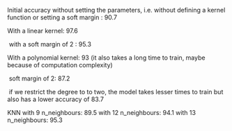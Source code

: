 Initial accuracy without setting the parameters, i.e. without defining a kernel function or setting a soft margin : 90.7

With a linear kernel: 97.6

​	with a soft margin of 2 : 95.3

With a polynomial kernel: 93 (it also takes a long time to train, maybe because of computation complexity) 

​	soft margin of 2: 87.2 

​   if we restrict the degree to to two, the model      takes lesser times to train but also has a lower    accuracy of 83.7

KNN 
    with 9 n_neighbours: 89.5
    with 12 n_neighbours: 94.1
    with 13 n_neighbours: 95.3